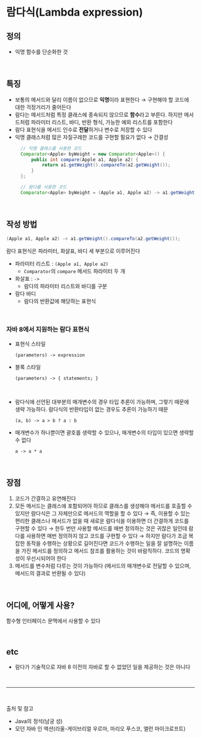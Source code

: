 # 람다식(Lambda expression)

## 정의
- 익명 함수를 단순화한 것

<br/>

## 특징
- 보통의 메서드와 달리 이름이 없으므로 **익명**이라 표현한다 → 구현해야 할 코드에 대한 걱정거리가 줄어든다
- 람다는 메서드처럼 특정 클래스에 종속되지 않으므로 **함수**라고 부른다. 하지만 메서드처럼 파라미터 리스트, 바디, 반환 형식, 가능한 예외 리스트를 포함한다
- 람다 표현식을 메서드 인수로 **전달**하거나 변수로 저장할 수 있다
- 익명 클래스처럼 많은 자질구레한 코드를 구현할 필요가 없다 → 간결성
  ```java
    // 익명 클래스를 사용한 코드
    Comparator<Apple> byWeight = new Comparator<Apple>() {
        public int compare(Apple a1, Apple a2) {
            return a1.getWeight().compareTo(a2.getWeight());
        }
    };

    // 람다를 사용한 코드
    Comparator<Apple> byWeight = (Apple a1, Apple a2) -> a1.getWeight().compareTo(a2.getWeight());
  ```

<br/>

## 작성 방법

```java
(Apple a1, Apple a2) -> a1.getWeight().compareTo(a2.getWeight());
```

람다 표현식은 파라미터, 화살표, 바디 세 부분으로 이루어진다

- 파라미터 리스트 : `(Apple a1, Apple a2)`
  - `Comparator`의 `compare` 메서드 파라미터 두 개
- 화살표 : `->`
  - 람다의 파라미터 리스트와 바디를 구분
- 람다 바디
  - 람다의 반환값에 해당하는 표현식

<br/>

### 자바 8에서 지원하는 람다 표현식

- 표현식 스타일
  ```
  (parameters) -> expression
  ```
- 블록 스타일
  ```
  (parameters) -> { statements; }
  ```

<br/>

- 람다식에 선언된 대부분의 매개변수의 경우 타입 추론이 가능하며, 그렇기 때문에 생략 가능하다. 람다식의 반환타입이 없는 경우도 추론이 가능하기 때문
    ```text
    (a, b) -> a > b ? a : b
    ```
- 매개변수가 하나뿐이면 괄호를 생략할 수 있으나, 매개변수의 타입이 있으면 생략할 수 없다
    ```text
    a -> a * a
    ```

<br/>

## 장점
1. 코드가 간결하고 유연해진다
2. 모든 메서드는 클래스에 포함되어야 하므로 클래스를 생성해야 메서드를 호출할 수 있지만 람다식은 그 자체만으로 메서드의 역할을 할 수 있다 
   → 즉, 이용할 수 있는 편리한 클래스나 메서드가 없을 때 새로운 람다식을 이용하면 더 간결하게 코드를 구현할 수 있다
   → 한두 번만 사용할 메서드를 매번 정의하는 것은 귀찮은 일인데 람다를 사용하면 매번 정의하지 않고 코드를 구현할 수 있다
   → 하지만 람다가 조금 복잡한 동작을 수행하는 상황으로 길어진다면 코드가 수행하는 일을 잘 설명하는 이름을 가진 메서드를 정의하고 메서드 참조를 활용하는 것이 바람직하다. 코드의 명확성이 우선시되어야 한다
3. 메서드를 변수처럼 다루는 것이 가능하다 (메서드의 매개변수로 전달할 수 있으며, 메서드의 결과로 반환될 수 있다)

<br/>

## 어디에, 어떻게 사용?

함수형 인터페이스 문맥에서 사용할 수 있다

<br/>

## etc
- 람다가 기술적으로 자바 8 이전의 자바로 할 수 없었던 일을 제공하는 것은 아니다

<br/>

---

<br/>

출처 및 참고
- Java의 정석(남궁 성)
- 모던 자바 인 액션(라울-게이브리얼 우르마, 마리오 푸스코, 앨런 마이크로프트)